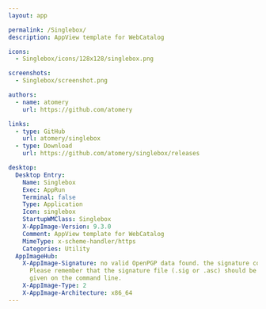 ```yaml
---
layout: app

permalink: /Singlebox/
description: AppView template for WebCatalog

icons:
  - Singlebox/icons/128x128/singlebox.png

screenshots:
  - Singlebox/screenshot.png

authors:
  - name: atomery
    url: https://github.com/atomery

links:
  - type: GitHub
    url: atomery/singlebox
  - type: Download
    url: https://github.com/atomery/singlebox/releases

desktop:
  Desktop Entry:
    Name: Singlebox
    Exec: AppRun
    Terminal: false
    Type: Application
    Icon: singlebox
    StartupWMClass: Singlebox
    X-AppImage-Version: 9.3.0
    Comment: AppView template for WebCatalog
    MimeType: x-scheme-handler/https
    Categories: Utility
  AppImageHub:
    X-AppImage-Signature: no valid OpenPGP data found. the signature could not be verified.
      Please remember that the signature file (.sig or .asc) should be the first file
      given on the command line.
    X-AppImage-Type: 2
    X-AppImage-Architecture: x86_64
---
```

